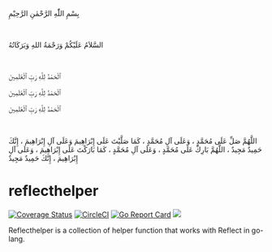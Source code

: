 بِسْمِ اللّٰهِ الرَّحْمٰنِ الرَّحِيْمِ

<br/>

السَّلاَمُ عَلَيْكُمْ وَرَحْمَةُ اللهِ وَبَرَكَاتُهُ

<br/>

ٱلْحَمْدُ لِلَّهِ رَبِّ ٱلْعَٰلَمِينَ

ٱلْحَمْدُ لِلَّهِ رَبِّ ٱلْعَٰلَمِينَ

ٱلْحَمْدُ لِلَّهِ رَبِّ ٱلْعَٰلَمِينَ

<br/>

اللَّهُمَّ صَلِّ عَلَى مُحَمَّدٍ ، وَعَلَى آلِ مُحَمَّدٍ ، كَمَا صَلَّيْتَ عَلَى إِبْرَاهِيمَ وَعَلَى آلِ إِبْرَاهِيمَ ، إِنَّكَ حَمِيدٌ مَجِيدٌ ، اللَّهُمَّ بَارِكْ عَلَى مُحَمَّدٍ ، وَعَلَى آلِ مُحَمَّدٍ ، كَمَا بَارَكْتَ عَلَى إِبْرَاهِيمَ ، وَعَلَى آلِ إِبْرَاهِيمَ ، إِنَّكَ حَمِيدٌ مَجِيدٌ

# reflecthelper
[![Coverage Status](https://coveralls.io/repos/github/fairyhunter13/reflecthelper/badge.svg?branch=master)](https://coveralls.io/github/fairyhunter13/reflecthelper?branch=master)
[![CircleCI](https://circleci.com/gh/fairyhunter13/reflecthelper.svg?style=shield)](https://circleci.com/gh/fairyhunter13/reflecthelper)
[![Go Report Card](https://goreportcard.com/badge/github.com/fairyhunter13/reflecthelper)](https://goreportcard.com/report/github.com/fairyhunter13/reflecthelper)
<a title="Doc for reflecthelper" target="_blank" href="https://pkg.go.dev/github.com/fairyhunter13/reflecthelper?tab=doc"><img src="https://img.shields.io/badge/go.dev-doc-007d9c?style=flat-square&logo=read-the-docs"></a>

Reflecthelper is a collection of helper function that works with Reflect in go-lang.
